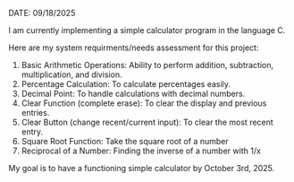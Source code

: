 DATE: 09/18/2025

I am currently implementing a simple calculator program in the language C.

Here are my system requirments/needs assessment for this project:
1. Basic Arithmetic Operations: Ability to perform addition, subtraction, multiplication, and division.
2. Percentage Calculation: To calculate percentages easily.
4. Decimal Point: To handle calculations with decimal numbers.
5. Clear Function (complete erase): To clear the display and previous entries.
6. Clear Button (change recent/current input): To clear the most recent entry.
7. Square Root Function: Take the square root of a number
8. Reciprocal of a Number: Finding the inverse of a number with 1/x

My goal is to have a functioning simple calculator by October 3rd, 2025.
